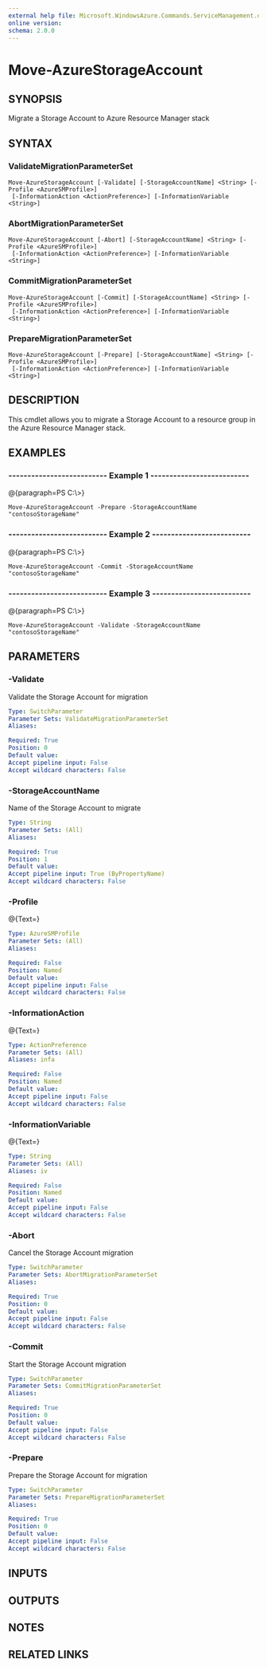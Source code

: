 ```yaml
---
external help file: Microsoft.WindowsAzure.Commands.ServiceManagement.dll-Help.xml
online version: 
schema: 2.0.0
---
```


# Move-AzureStorageAccount
## SYNOPSIS
Migrate a Storage Account to Azure Resource Manager stack

## SYNTAX

### ValidateMigrationParameterSet
```
Move-AzureStorageAccount [-Validate] [-StorageAccountName] <String> [-Profile <AzureSMProfile>]
 [-InformationAction <ActionPreference>] [-InformationVariable <String>]
```

### AbortMigrationParameterSet
```
Move-AzureStorageAccount [-Abort] [-StorageAccountName] <String> [-Profile <AzureSMProfile>]
 [-InformationAction <ActionPreference>] [-InformationVariable <String>]
```

### CommitMigrationParameterSet
```
Move-AzureStorageAccount [-Commit] [-StorageAccountName] <String> [-Profile <AzureSMProfile>]
 [-InformationAction <ActionPreference>] [-InformationVariable <String>]
```

### PrepareMigrationParameterSet
```
Move-AzureStorageAccount [-Prepare] [-StorageAccountName] <String> [-Profile <AzureSMProfile>]
 [-InformationAction <ActionPreference>] [-InformationVariable <String>]
```

## DESCRIPTION
This cmdlet allows you to migrate a Storage Account to a resource group in the Azure Resource Manager stack.

## EXAMPLES

### --------------------------  Example 1  --------------------------
@{paragraph=PS C:\\\>}

```
Move-AzureStorageAccount -Prepare -StorageAccountName "contosoStorageName"
```

### --------------------------  Example 2  --------------------------
@{paragraph=PS C:\\\>}

```
Move-AzureStorageAccount -Commit -StorageAccountName "contosoStorageName"
```

### --------------------------  Example 3  --------------------------
@{paragraph=PS C:\\\>}

```
Move-AzureStorageAccount -Validate -StorageAccountName "contosoStorageName"
```

## PARAMETERS

### -Validate
Validate the Storage Account for migration

```yaml
Type: SwitchParameter
Parameter Sets: ValidateMigrationParameterSet
Aliases: 

Required: True
Position: 0
Default value: 
Accept pipeline input: False
Accept wildcard characters: False
```

### -StorageAccountName
Name of the Storage Account to migrate

```yaml
Type: String
Parameter Sets: (All)
Aliases: 

Required: True
Position: 1
Default value: 
Accept pipeline input: True (ByPropertyName)
Accept wildcard characters: False
```

### -Profile
@{Text=}

```yaml
Type: AzureSMProfile
Parameter Sets: (All)
Aliases: 

Required: False
Position: Named
Default value: 
Accept pipeline input: False
Accept wildcard characters: False
```

### -InformationAction
@{Text=}

```yaml
Type: ActionPreference
Parameter Sets: (All)
Aliases: infa

Required: False
Position: Named
Default value: 
Accept pipeline input: False
Accept wildcard characters: False
```

### -InformationVariable
@{Text=}

```yaml
Type: String
Parameter Sets: (All)
Aliases: iv

Required: False
Position: Named
Default value: 
Accept pipeline input: False
Accept wildcard characters: False
```

### -Abort
Cancel the Storage Account migration

```yaml
Type: SwitchParameter
Parameter Sets: AbortMigrationParameterSet
Aliases: 

Required: True
Position: 0
Default value: 
Accept pipeline input: False
Accept wildcard characters: False
```

### -Commit
Start the Storage Account migration

```yaml
Type: SwitchParameter
Parameter Sets: CommitMigrationParameterSet
Aliases: 

Required: True
Position: 0
Default value: 
Accept pipeline input: False
Accept wildcard characters: False
```

### -Prepare
Prepare the Storage Account for migration

```yaml
Type: SwitchParameter
Parameter Sets: PrepareMigrationParameterSet
Aliases: 

Required: True
Position: 0
Default value: 
Accept pipeline input: False
Accept wildcard characters: False
```

## INPUTS

## OUTPUTS

## NOTES

## RELATED LINKS

